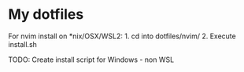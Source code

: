 # My dotfiles

For nvim install on *nix/OSX/WSL2:
    1. cd into dotfiles/nvim/
    2. Execute install.sh

TODO:
Create install script for Windows - non WSL
